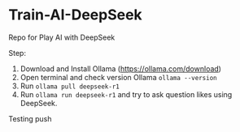 # Train-AI-DeepSeek
Repo for Play AI with DeepSeek

Step:
1. Download and Install Ollama (https://ollama.com/download)
2. Open terminal and check version Ollama ```ollama --version```
3. Run ```ollama pull deepseek-r1```
4. Run ```ollama run deepseek-r1``` and try to ask question likes using DeepSeek.

Testing push